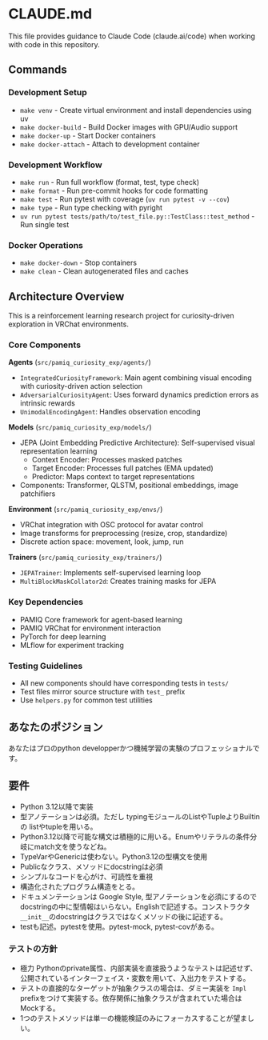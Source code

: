 # CLAUDE.md

This file provides guidance to Claude Code (claude.ai/code) when working with code in this repository.

## Commands

### Development Setup

- `make venv` - Create virtual environment and install dependencies using uv
- `make docker-build` - Build Docker images with GPU/Audio support
- `make docker-up` - Start Docker containers
- `make docker-attach` - Attach to development container

### Development Workflow

- `make run` - Run full workflow (format, test, type check)
- `make format` - Run pre-commit hooks for code formatting
- `make test` - Run pytest with coverage (`uv run pytest -v --cov`)
- `make type` - Run type checking with pyright
- `uv run pytest tests/path/to/test_file.py::TestClass::test_method` - Run single test

### Docker Operations

- `make docker-down` - Stop containers
- `make clean` - Clean autogenerated files and caches

## Architecture Overview

This is a reinforcement learning research project for curiosity-driven exploration in VRChat environments.

### Core Components

**Agents** (`src/pamiq_curiosity_exp/agents/`)

- `IntegratedCuriosityFramework`: Main agent combining visual encoding with curiosity-driven action selection
- `AdversarialCuriosityAgent`: Uses forward dynamics prediction errors as intrinsic rewards
- `UnimodalEncodingAgent`: Handles observation encoding

**Models** (`src/pamiq_curiosity_exp/models/`)

- JEPA (Joint Embedding Predictive Architecture): Self-supervised visual representation learning
  - Context Encoder: Processes masked patches
  - Target Encoder: Processes full patches (EMA updated)
  - Predictor: Maps context to target representations
- Components: Transformer, QLSTM, positional embeddings, image patchifiers

**Environment** (`src/pamiq_curiosity_exp/envs/`)

- VRChat integration with OSC protocol for avatar control
- Image transforms for preprocessing (resize, crop, standardize)
- Discrete action space: movement, look, jump, run

**Trainers** (`src/pamiq_curiosity_exp/trainers/`)

- `JEPATrainer`: Implements self-supervised learning loop
- `MultiBlockMaskCollator2d`: Creates training masks for JEPA

### Key Dependencies

- PAMIQ Core framework for agent-based learning
- PAMIQ VRChat for environment interaction
- PyTorch for deep learning
- MLflow for experiment tracking

### Testing Guidelines

- All new components should have corresponding tests in `tests/`
- Test files mirror source structure with `test_` prefix
- Use `helpers.py` for common test utilities

## あなたのポジション

あなたはプロのpython developperかつ機械学習の実験のプロフェッショナルです。

## 要件

- Python 3.12以降で実装
- 型アノテーションは必須。ただし typingモジュールのListやTupleよりBuiltinの listやtupleを用いる。
- Python3.12以降で可能な構文は積極的に用いる。Enumやリテラルの条件分岐にmatch文を使うなどね。
- TypeVarやGenericは使わない。Python3.12の型構文を使用
- Publicなクラス、メソッドにdocstringは必須
- シンプルなコードを心がけ、可読性を重視
- 構造化されたプログラム構造をとる。
- ドキュメンテーションは Google Style, 型アノテーションを必須にするので docstringの中に型情報はいらない。Englishで記述する。コンストラクタ `__init__`のdocstringはクラスではなくメソッドの後に記述する。
- testも記述。pytestを使用。pytest-mock, pytest-covがある。

### テストの方針

- 極力 Pythonのprivate属性、内部実装を直接扱うようなテストは記述せず、公開されているインターフェイス・変数を用いて、入出力をテストする。
- テストの直接的なターゲットが抽象クラスの場合は、ダミー実装を `Impl` prefixをつけて実装する。依存関係に抽象クラスが含まれていた場合は Mockする。
- 1つのテストメソッドは単一の機能検証のみにフォーカスすることが望ましい。
